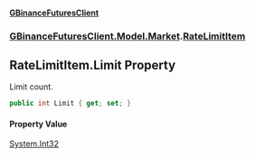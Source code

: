 #### [GBinanceFuturesClient](./index.md 'index')
### [GBinanceFuturesClient.Model.Market](./GBinanceFuturesClient-Model-Market.md 'GBinanceFuturesClient.Model.Market').[RateLimitItem](./GBinanceFuturesClient-Model-Market-RateLimitItem.md 'GBinanceFuturesClient.Model.Market.RateLimitItem')
## RateLimitItem.Limit Property
Limit count.  
```csharp
public int Limit { get; set; }
```
#### Property Value
[System.Int32](https://docs.microsoft.com/en-us/dotnet/api/System.Int32 'System.Int32')  
